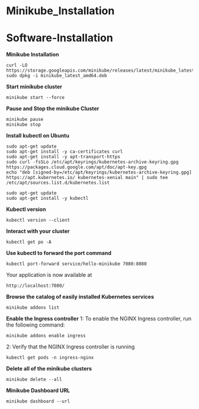 # Minikube_Installation

# Software-Installation

**Minikube Installation**
```
curl -LO https://storage.googleapis.com/minikube/releases/latest/minikube_latest_amd64.deb
sudo dpkg -i minikube_latest_amd64.deb
```
**Start minikube cluster**
```
minikube start --force
```
**Pause and Stop the minikube Cluster**
```
minikube pause
minikube stop
```
**Install kubectl on Ubuntu**
```
sudo apt-get update
sudo apt-get install -y ca-certificates curl
sudo apt-get install -y apt-transport-https
sudo curl -fsSLo /etc/apt/keyrings/kubernetes-archive-keyring.gpg https://packages.cloud.google.com/apt/doc/apt-key.gpg
echo "deb [signed-by=/etc/apt/keyrings/kubernetes-archive-keyring.gpg] https://apt.kubernetes.io/ kubernetes-xenial main" | sudo tee /etc/apt/sources.list.d/kubernetes.list
```
```
sudo apt-get update
sudo apt-get install -y kubectl
```
**Kubectl version**
```
kubectl version --client
```
**Interact with your cluster**
```
kubectl get po -A
```
**Use kubectl to forward the port command**
```
kubectl port-forward service/hello-minikube 7080:8080
```
Your application is now available at 
```
http://localhost:7080/
```
**Browse the catalog of easily installed Kubernetes services**
```
minikube addons list
```
**Enable the Ingress controller**
1: To enable the NGINX Ingress controller, run the following command:
```
minikube addons enable ingress
```
2: Verify that the NGINX Ingress controller is running
```
kubectl get pods -n ingress-nginx
```
**Delete all of the minikube clusters**
```
minikube delete --all
```
**Minikube Dashboard URL**
```
minikube dashboard --url
```

